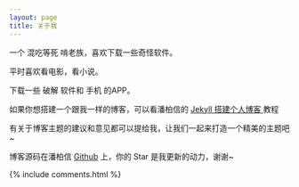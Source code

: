 ```yaml
---
layout: page
title: 关于我
---
```


一个 混吃等死 啃老族，喜欢下载一些奇怪软件。
<p>
平时喜欢看电影，看小说。
<p>
下载一些 破解 软件和 手机 的APP。

<p>

如果你想搭建一个跟我一样的博客，可以看潘柏信的
<a href="/2016/10/jekyll_tutorials1/"> Jekyll 搭建个人博客 </a>
教程

<p>

有关于博客主题的建议和意见都可以提给我，让我们一起来打造一个精美的主题吧~

<p>

博客源码在潘柏信 <a target="_blank" href='https://github.com/leopardpan/leopardpan.github.io/'>Github</a> 上，你的 Star 是我更新的动力，谢谢~

<p>

<p>

<p>


{% include comments.html %}
